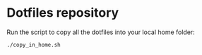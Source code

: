 # Dotfiles repository

Run the script to copy all the dotfiles into your local home folder:

`./copy_in_home.sh`
